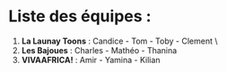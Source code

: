 # Liste des équipes :

1. **La Launay Toons** : Candice - Tom - Toby - Clement \
2. **Les Bajoues** : Charles - Mathéo - Thanina
3. **VIVAAFRICA!** : Amir - Yamina - Kilian 
